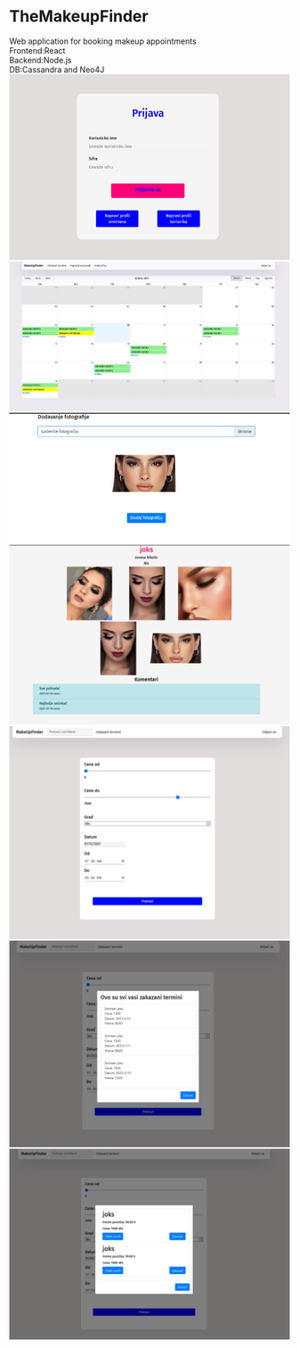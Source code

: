 # TheMakeupFinder
Web application for booking makeup appointments <br />
Frontend:React <br />
Backend:Node.js <br />
DB:Cassandra and Neo4J <br />
![alt text](https://github.com/TheCodingPie/TheMakeupFinder/blob/main/Screenshots/Login.PNG)
![alt text](https://github.com/TheCodingPie/TheMakeupFinder/blob/main/Screenshots/artistHomePage.PNG)
![alt text](https://github.com/TheCodingPie/TheMakeupFinder/blob/main/Screenshots/addPhoto.PNG)
![alt text](https://github.com/TheCodingPie/TheMakeupFinder/blob/main/Screenshots/artistProfile.PNG)
![alt text](https://github.com/TheCodingPie/TheMakeupFinder/blob/main/Screenshots/clientHomePage.PNG)
![alt text](https://github.com/TheCodingPie/TheMakeupFinder/blob/main/Screenshots/bookedAppointments.PNG)
![alt text](https://github.com/TheCodingPie/TheMakeupFinder/blob/main/Screenshots/AppointmentsSearch.PNG)
